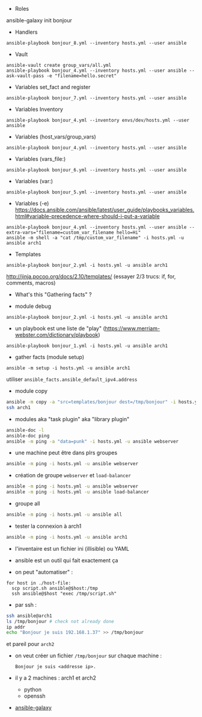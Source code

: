 - Roles

ansible-galaxy init bonjour


- Handlers

```
ansible-playbook bonjour_8.yml --inventory hosts.yml --user ansible
```

- Vault

```
ansible-vault create group_vars/all.yml
ansible-playbook bonjour_4.yml --inventory hosts.yml --user ansible --ask-vault-pass -e "filename=hello.secret"
```

- Variables set_fact and register

```
ansible-playbook bonjour_7.yml --inventory hosts.yml --user ansible
```
 
- Variables Inventory

```
ansible-playbook bonjour_4.yml --inventory envs/dev/hosts.yml --user ansible
```

- Variables (host_vars/group_vars)

```
ansible-playbook bonjour_4.yml --inventory hosts.yml --user ansible
```

- Variables (vars_file:)
```
ansible-playbook bonjour_6.yml --inventory hosts.yml --user ansible
```


- Variables (var:)

```
ansible-playbook bonjour_5.yml --inventory hosts.yml --user ansible
```


- Variables (-e)
https://docs.ansible.com/ansible/latest/user_guide/playbooks_variables.html#variable-precedence-where-should-i-put-a-variable
```
ansible-playbook bonjour_4.yml --inventory hosts.yml --user ansible --extra-vars="filename=custom_var_filename hello=Hi"
ansible -m shell -a "cat /tmp/custom_var_filename" -i hosts.yml -u ansible arch1
```

- Templates 

```
ansible-playbook bonjour_2.yml -i hosts.yml -u ansible arch1
```

http://jinja.pocoo.org/docs/2.10/templates/
(essayer 2/3 trucs: if, for, comments, macros)

- What's this "Gathering facts" ?
+ module debug
```
ansible-playbook bonjour_2.yml -i hosts.yml -u ansible arch1
```

- un playbook est une liste de "play" (https://www.merriam-webster.com/dictionary/playbook)

```
ansible-playbook bonjour_1.yml -i hosts.yml -u ansible arch1
```

- gather facts (module setup)

```
ansible -m setup -i hosts.yml -u ansible arch1
```

utiliser `ansible_facts.ansible_default_ipv4.address`

- module copy

```bash
ansible -m copy -a "src=templates/bonjour dest=/tmp/bonjour" -i hosts.yml -u ansible archlinux
ssh arch1
```

- modules aka "task plugin" aka "library plugin"

```bash
ansible-doc -l
ansible-doc ping
ansible -m ping -a "data=punk" -i hosts.yml -u ansible webserver
```

- une machine peut être dans plrs groupes 

```bash
ansible -m ping -i hosts.yml -u ansible webserver
```

- création de groupe `webserver` et `load-balancer`

```bash
ansible -m ping -i hosts.yml -u ansible webserver
ansible -m ping -i hosts.yml -u ansible load-balancer
```
- groupe all 

```bash
ansible -m ping -i hosts.yml -u ansible all
```

- tester la connexion à arch1

```bash
ansible -m ping -i hosts.yml -u ansible arch1
```

- l'inventaire est un fichier ini (illisible) ou YAML

- ansible est un outil qui fait exactement ça

- on peut "automatiser" :

```pseudo-shell
for host in ./host-file:
  scp script.sh ansible@$host:/tmp
  ssh ansible@$host "exec /tmp/script.sh"
```
- par ssh :

```bash
ssh ansible@arch1
ls /tmp/bonjour # check not already done
ip addr
echo "Bonjour je suis 192.168.1.37" >> /tmp/bonjour
``` 

et pareil pour `arch2`


- on veut créer un fichier `/tmp/bonjour` sur chaque machine :
  
      Bonjour je suis <addresse ip>.
        
- il y a 2 machines : arch1 et arch2 
  - python
  - openssh

 


- [ansible-galaxy](http://docs.ansible.com/ansible/latest/reference_appendices/galaxy.html)
